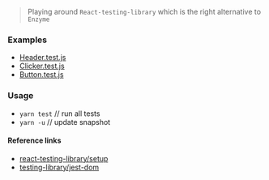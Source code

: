 > Playing around `React-testing-library` which is the right alternative to `Enzyme`

### Examples
- [Header.test.js](https://github.com/Ebazhanov/react-testing-library-unit-tests/blob/7296491bb63cd44af1f406a3a27bb185e5ca242f/src/components/header/Header.test.js)
- [Clicker.test.js](https://github.com/Ebazhanov/react-testing-library-unit-tests/blob/7296491bb63cd44af1f406a3a27bb185e5ca242f/src/components/clicker/Clicker.test.js)
- [Button.test.js](https://github.com/Ebazhanov/react-testing-library-unit-tests/blob/7296491bb63cd44af1f406a3a27bb185e5ca242f/src/components/button/Button.test.js)

### Usage
- `yarn test` // run all tests
- `yarn -u` // update snapshot

#### Reference links
- [react-testing-library/setup](https://testing-library.com/docs/react-testing-library/setup)
- [testing-library/jest-dom](https://github.com/testing-library/jest-dom#tohavetextcontent)
